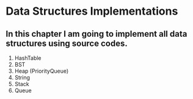 # Data Structures Implementations
## In this chapter I am going to implement all data structures using source codes. 
1. HashTable 
2. BST
3. Heap (PriorityQueue) 
4. String
5. Stack
6. Queue
